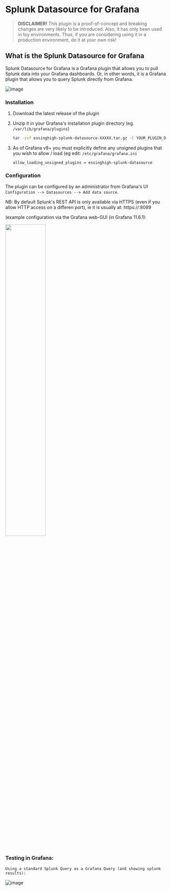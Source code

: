 # Splunk Datasource for Grafana

> **DISCLAIMER!**
> This plugin is a proof-of-concept and breaking changes are very likely to be introduced.
> Also, it has only been used in toy environments. Thus, if you are considering using it
> in a production environment, do it at your own risk!


## What is the Splunk Datasource for Grafana

Splunk Datasource for Grafana is a Grafana plugin that
allows you to pull Splunk data into your Grafana dashboards. Or, in other words,
it is a Grafana plugin that allows you to query Splunk directly from Grafana.

![image](https://github.com/user-attachments/assets/3ed0255b-c794-4e7f-bebb-5c35c35e75a0)

### Installation

1. Download the latest release of the plugin

2. Unzip it in your Grafana's installation plugin directory (eg. `/var/lib/grafana/plugins`)

    ```bash
    tar -zxf essinghigh-splunk-datasource-XXXXX.tar.gz -C YOUR_PLUGIN_DIR
    ```
3. As of Grafana v8+ you must explicitly define any unsigned plugins that you wish to allow / load (eg edit:  `/etc/grafana/grafana.ini`

    ```allow_loading_unsigned_plugins = essinghigh-splunk-datasource ```
 
### Configuration

The plugin can be configured
by an administrator from Grafana's UI `Configuration --> Datasources --> Add data source`. 

NB: By default Splunk's REST API is only available via HTTPS (even if you allow HTTP access on a differen port), ie it is usually at: https://<ServerIP>:8089

(example configuration via the Grafana web-GUI (in Grafana 11.6.1):

<img src="https://github.com/user-attachments/assets/ec73429f-2c63-4f0e-9fa1-ed33581e5e8a" width="50%" />



    
### Testing in Grafana:
    Using a standard Splunk Query as a Grafana Query (and showing splunk results):
![image](https://github.com/user-attachments/assets/008c243f-1881-4747-a345-f81323f8be22)

